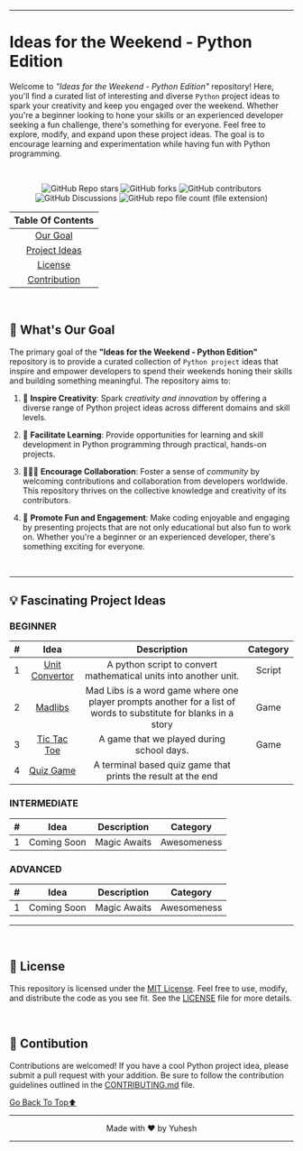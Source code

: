 
---

# Ideas for the Weekend - Python Edition
Welcome to _"Ideas for the Weekend - Python Edition"_ repository! Here, you'll find a curated list of interesting and diverse `Python` project ideas to spark your creativity and keep you engaged over the weekend. Whether you're a beginner looking to hone your skills or an experienced developer seeking a fun challenge, there's something for everyone. Feel free to explore, modify, and expand upon these project ideas. The goal is to encourage learning and experimentation while having fun with Python programming.

<br>


<div align="center">
  


![GitHub Repo stars](https://img.shields.io/github/stars/Yuheshpandian/Ideas-For-The-Weekend-Python-Edition?style=for-the-badge&color=hsl(0%2C0%2C255))
![GitHub forks](https://img.shields.io/github/forks/Yuheshpandian/Ideas-For-The-Weekend-Python-Edition?style=for-the-badge&color=orange)
![GitHub contributors](https://img.shields.io/github/contributors/Yuheshpandian/Ideas-For-The-Weekend-Python-edition?style=for-the-badge)
![GitHub Discussions](https://img.shields.io/github/discussions/Yuheshpandian/Ideas-For-The-Weekend-Python-Edition?style=for-the-badge)
![GitHub repo file count (file extension)](https://img.shields.io/github/directory-file-count/Yuheshpandian/Ideas-For-The-Weekend-Python-Edition/Ideas?style=for-the-badge&label=Ideas&color=yellow)

</div>


<div align="center">

| **Table Of Contents** |
| :-------------------: |
| [Our Goal](#-whats-our-goal) |
| [Project Ideas](#-fascinating-project-ideas)|
| [License](#-license) |
| [Contribution](#-contibution) |


</div>

<br>

## 🎯 What's Our Goal

<!-- To create a learning platform of python in your comfort zone.-->

The primary goal of the **"Ideas for the Weekend - Python Edition"** repository is to provide a curated collection of `Python project` ideas that inspire and empower developers to spend their weekends honing their skills and building something meaningful. The repository aims to:

1. 🎨 **Inspire Creativity**: Spark _creativity and innovation_ by offering a diverse range of Python project ideas across different domains and skill levels.

2. 📖 **Facilitate Learning**: Provide opportunities for learning and skill development in Python programming through practical, hands-on projects.

3. 🧑‍🤝‍🧑 **Encourage Collaboration**: Foster a sense of _community_ by welcoming contributions and collaboration from developers worldwide. This repository thrives on the collective knowledge and creativity of its contributors.

4. 🎉 **Promote Fun and Engagement**: Make coding enjoyable and engaging by presenting projects that are not only educational but also fun to work on. Whether you're a beginner or an experienced developer, there's something exciting for everyone.


<br>

---
## 💡 Fascinating Project Ideas


<!-- Here # is the index no, Idea column should have the idea title with link to the idea folder in Ideas folder of this Repository, Category column has the category of idea/projets like web, cli, ai etc...-->

### **BEGINNER**

| # | Idea | Description | Category |
|:---:|:---:|:---:|:---:|
| 1 | [Unit Convertor](Ideas/Unit_Convertor) | A python script to convert mathematical units into another unit. | Script |
| 2 | [Madlibs](Ideas/Madlibs/) | Mad Libs is a word game where one player prompts another for a list of words to substitute for blanks in a story| Game |
| 3 | [Tic Tac Toe](Ideas/Tic_Tac_Toe) | A game that we played during school days. | Game |
| 4 | [Quiz Game](Ideas/Quiz_Game) | A terminal based quiz game that prints the result at the end |



### **INTERMEDIATE**
| # | Idea | Description | Category |
|:---:|:---:|:---:|:---:|
| 1 | Coming Soon | Magic Awaits| Awesomeness |


### **ADVANCED**


| # | Idea | Description | Category |
|:---:|:---:|:---:|:---:|
| 1 | Coming Soon | Magic Awaits| Awesomeness |

<!--Idea should have the project idea, Category should have the category of the project(eg cli, web, etc), Source should have the source/reference link to build it-->


---

<br>

## 📜 License
<!--This Licensing shows that this repo is open-source-->

This repository is licensed under the [MIT License](https://en.wikipedia.org/wiki/MIT_License). Feel free to use, modify, and distribute the code as you see fit. See the [LICENSE](LICENSE) file for more details.


<br>

## 🤝 Contibution

<!--Contributions are welcomed, feel free to contribute.-->

Contributions are welcomed! If you have a cool Python project idea, please submit a pull request with your addition. Be sure to follow the contribution guidelines outlined in the [CONTRIBUTING.md](CONTRIBUTING.md) file.

[Go Back To Top⬆️](#ideas-for-the-weekend---python-edition)

---

<div align="center">Made with ❤️ by Yuhesh</div>

---
